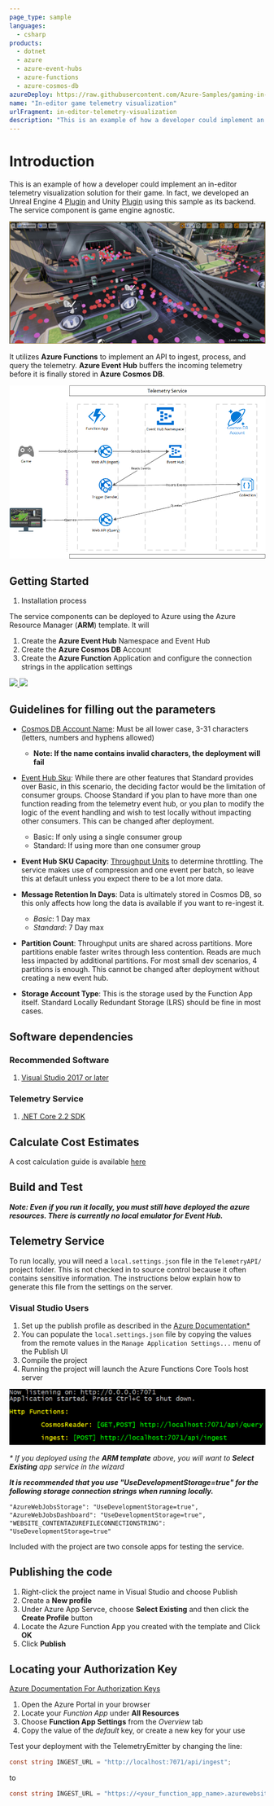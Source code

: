```yaml
---
page_type: sample
languages:
  - csharp
products:
  - dotnet
  - azure
  - azure-event-hubs
  - azure-functions
  - azure-cosmos-db
azureDeploy: https://raw.githubusercontent.com/Azure-Samples/gaming-in-editor-telemetry/master/Deployment/telemetry_server.deployment.json
name: "In-editor game telemetry visualization"
urlFragment: in-editor-telemetry-visualization
description: "This is an example of how a developer could implement an in-editor telemetry visualization solution for their game."
---
```


<link rel="stylesheet" type="text/css" media="all" href="Documentation/style/styles.css" />

# Introduction 

This is an example of how a developer could implement an in-editor telemetry visualization solution for their game.  In fact, we developed an Unreal Engine 4 [Plugin](https://github.com/microsoft/UE4TelemetryVisualizer/) and Unity [Plugin](https://github.com/Microsoft/UnityTelemetryVisualizer) using this sample as its backend. The service component is game engine agnostic.

![In Editor Telemetry Visualization](Documentation/img/points.png)

It utilizes **Azure Functions** to implement an API to ingest, process, and query the telemetry.  **Azure Event Hub** buffers the incoming telemetry before it is finally stored in **Azure Cosmos DB**.

![Telemetry Service Data Flow](Documentation/img/TelemetryServiceDataFlow.png)

## Getting Started

1.	Installation process

The service components can be deployed to Azure using the Azure Resource Manager (**ARM**) template.  It will
1. Create the **Azure Event Hub** Namespace and Event Hub
2. Create the **Azure Cosmos DB** Account
3. Create the **Azure Function** Application and configure the connection strings in the application settings 

<a href="https://aka.ms/arm-gaming-in-editor-telemetry" target="_blank">
    <img src="https://azuredeploy.net/deploybutton.png"/>
</a>
<a href="http://armviz.io/#/?load=https%3A%2F%2Fraw.githubusercontent.com%2FAzure-Samples%2Fgaming-in-editor-telemetry%2Fmaster%2FDeployment%2Ftelemetry_server.deployment.json" target="_blank">
    <img src="http://armviz.io/visualizebutton.png"/>
</a>

## Guidelines for filling out the parameters

* [Cosmos DB Account Name](https://docs.microsoft.com/en-us/azure/cosmos-db/how-to-manage-database-account#create-a-database-account): Must be all lower case, 3-31 characters (letters, numbers and hyphens allowed)
  * __Note: If the name contains invalid characters, the deployment will fail__

* [Event Hub Sku](https://azure.microsoft.com/en-us/pricing/details/event-hubs/): While there are other features that Standard provides over Basic, in this scenario, the deciding factor would be the limitation of consumer groups.  Choose Standard if you plan to have more than one function reading from the telemetry event hub, or you plan to modify the logic of the event handling and wish to test locally without impacting other consumers. This can be changed after deployment.
  * Basic: If only using a single consumer group
  * Standard: If using more than one consumer group

* __Event Hub SKU Capacity__: [Throughput Units](https://docs.microsoft.com/en-us/azure/event-hubs/event-hubs-faq#throughput-units) to determine throttling. The service makes use of compression and one event per batch, so leave this at default unless you expect there to be a lot more data.
* __Message Retention In Days__: Data is ultimately stored in Cosmos DB, so this only affects how long the data is available if you want to re-ingest it.
  * _Basic_: 1 Day max
  * _Standard_: 7 Day max
* __Partition Count__: Throughput units are shared across partitions.  More partitions enable faster writes through less contention.  Reads are much less impacted by additional partitions.  For most small dev scenarios, 4 partitions is enough.  This cannot be changed after deployment without creating a new event hub.
* __Storage Account Type__: This is the storage used by the Function App itself.  Standard Locally Redundant Storage (LRS) should be fine in most cases. 

##	Software dependencies

### Recommended Software

1. [Visual Studio 2017 or later](https://visualstudio.microsoft.com/downloads/) 

### Telemetry Service
1. [.NET Core 2.2 SDK](https://dotnet.microsoft.com/download/dotnet-core/2.2)

## Calculate Cost Estimates
A cost calculation guide is available [here](GTCost_Instructions.md)

## Build and Test

___Note: Even if you run it locally, you must still have deployed the azure resources.  There is currently no local emulator for Event Hub.___

## Telemetry Service
To run locally, you will need a ```local.settings.json``` file in the ```TelemetryAPI/``` project folder.  This is not checked in to source control because it often contains sensitive information.  The instructions below explain how to generate this file from the settings on the server.
### Visual Studio Users
1. Set up the publish profile as described in the [Azure Documentation*](https://docs.microsoft.com/en-us/azure/azure-functions/functions-develop-vs#publish-to-azure)
2. You can populate the ```local.settings.json``` file by copying the values from the remote values in the ```Manage Application Settings...``` menu of the Publish UI
3. Compile the project
4. Running the project will launch the Azure Functions Core Tools host server

![Functions Host](Documentation/img/funchoststarted.png)

_* If you deployed using the __ARM template__ above, you will want to ***Select Existing*** app service in the wizard_

___It is recommended that you use "UseDevelopmentStorage=true" for the following storage connection strings when running locally.___

```
"AzureWebJobsStorage": "UseDevelopmentStorage=true",
"AzureWebJobsDashboard": "UseDevelopmentStorage=true",
"WEBSITE_CONTENTAZUREFILECONNECTIONSTRING": "UseDevelopmentStorage=true"
```


Included with the project are two console apps for testing the service.

## Publishing the code
1. Right-click the project name in Visual Studio and choose Publish
2. Create a **New profile**
3. Under Azure App Servce, choose **Select Existing** and then click the **Create Profile** button
4. Locate the Azure Function App you created with the template and Click **OK**
5. Click **Publish**

## Locating your Authorization Key
[Azure Documentation For Authorization Keys](https://docs.microsoft.com/en-us/azure/azure-functions/functions-bindings-http-webhook#authorization-keys)
1. Open the Azure Portal in your browser
2. Locate your *Function App* under **All Resources**
3. Choose **Function App Settings** from the *Overview* tab
4. Copy the value of the *default* key, or create a new key for your use

Test your deployment with the TelemetryEmitter by changing the line:
```csharp
const string INGEST_URL = "http://localhost:7071/api/ingest";
```
to
```csharp
const string INGEST_URL = "https://<your_function_app_name>.azurewebsites.net/api/ingest?code=<your_authorization_key>";
```
